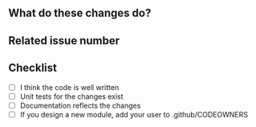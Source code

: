 <!--  **WIP-** prefix in title if still work in progress -->

## What do these changes do?

<!-- Please give a short brief about these changes. -->


## Related issue number

<!-- Please add #issues -->


## Checklist

- [ ] I think the code is well written
- [ ] Unit tests for the changes exist
- [ ] Documentation reflects the changes
- [ ] If you design a new module, add your user to .github/CODEOWNERS

